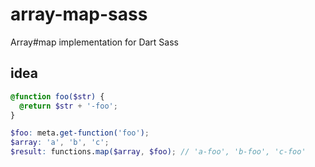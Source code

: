 # array-map-sass
Array#map implementation for Dart Sass


## idea

```scss
@function foo($str) {
  @return $str + '-foo';
}

$foo: meta.get-function('foo');
$array: 'a', 'b', 'c';
$result: functions.map($array, $foo); // 'a-foo', 'b-foo', 'c-foo'
```
